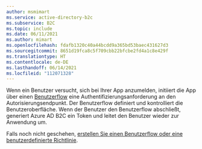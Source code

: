 ```yaml
---
author: msmimart
ms.service: active-directory-b2c
ms.subservice: B2C
ms.topic: include
ms.date: 06/11/2021
ms.author: mimart
ms.openlocfilehash: fdafb1320c40a44bcdd9a365bd53baec431627d3
ms.sourcegitcommit: 8651d19fca8c5f709cbb22bfcbe2fd4a1c8e429f
ms.translationtype: HT
ms.contentlocale: de-DE
ms.lasthandoff: 06/14/2021
ms.locfileid: "112071328"
---
```

Wenn ein Benutzer versucht, sich bei Ihrer App anzumelden, initiiert die App über einen [Benutzerflow](../articles/active-directory-b2c/user-flow-overview.md) eine Authentifizierungsanforderung an den Autorisierungsendpunkt. Der Benutzerflow definiert und kontrolliert die Benutzeroberfläche. Wenn der Benutzer den Benutzerflow abschließt, generiert Azure AD B2C ein Token und leitet den Benutzer wieder zur Anwendung um.

Falls noch nicht geschehen, [erstellen Sie einen Benutzerflow oder eine benutzerdefinierte Richtlinie](../articles/active-directory-b2c/add-sign-up-and-sign-in-policy.md).

